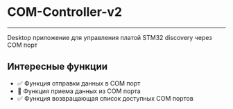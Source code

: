 # COM-Controller-v2
____
Desktop приложение для управления платой STM32 discovery через COM порт
## Интересные функции
- :white_check_mark: Функция отправки данных в COM порт
- :black_square_button: Функция приема данных из COM порта
- :white_check_mark: Функция возвращающая список доступных COM портов


